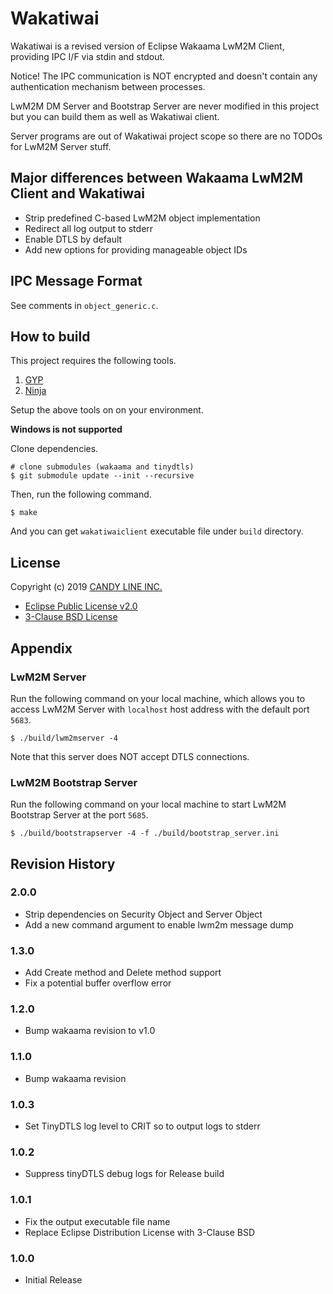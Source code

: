 Wakatiwai
===

Wakatiwai is a revised version of Eclipse Wakaama LwM2M Client, providing IPC I/F via stdin and stdout.

Notice! The IPC communication is NOT encrypted and doesn't contain any authentication mechanism between processes.

LwM2M DM Server and Bootstrap Server are never modified in this project but you can build them as well as Wakatiwai client.

Server programs are out of Wakatiwai project scope so there are no TODOs for LwM2M Server stuff.

## Major differences between Wakaama LwM2M Client and Wakatiwai

- Strip predefined C-based LwM2M object implementation
- Redirect all log output to stderr
- Enable DTLS by default
- Add new options for providing manageable object IDs

## IPC Message Format

See comments in `object_generic.c`.

## How to build

This project requires the following tools.

1. [GYP](https://github.com/mogemimi/pomdog/wiki/How-to-Install-GYP)
1. [Ninja](https://github.com/ninja-build/ninja/wiki/Pre-built-Ninja-packages)

Setup the above tools on on your environment.

**Windows is not supported**

Clone dependencies.

```
# clone submodules (wakaama and tinydtls)
$ git submodule update --init --recursive
```

Then, run the following command.

```
$ make
```

And you can get `wakatiwaiclient` executable file under `build` directory.

## License

Copyright (c) 2019 [CANDY LINE INC.](https://www.candy-line.io)

- [Eclipse Public License v2.0](https://www.eclipse.org/legal/epl-2.0/)
- [3-Clause BSD License](https://opensource.org/licenses/BSD-3-Clause)

## Appendix

### LwM2M Server

Run the following command on your local machine, which allows you to access LwM2M Server with `localhost` host address with the default port `5683`.

```
$ ./build/lwm2mserver -4
```

Note that this server does NOT accept DTLS connections.

### LwM2M Bootstrap Server

Run the following command on your local machine to start LwM2M Bootstrap Server at the port `5685`.

```
$ ./build/bootstrapserver -4 -f ./build/bootstrap_server.ini
```

## Revision History

### 2.0.0

- Strip dependencies on Security Object and Server Object
- Add a new command argument to enable lwm2m message dump

### 1.3.0

- Add Create method and Delete method support
- Fix a potential buffer overflow error

### 1.2.0

- Bump wakaama revision to v1.0

### 1.1.0

- Bump wakaama revision

### 1.0.3

- Set TinyDTLS log level to CRIT so to output logs to stderr

### 1.0.2

- Suppress tinyDTLS debug logs for Release build

### 1.0.1

- Fix the output executable file name
- Replace Eclipse Distribution License with 3-Clause BSD

### 1.0.0

- Initial Release
